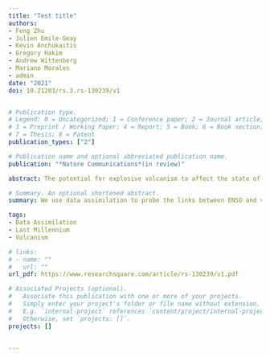 ```yaml
---
title: "Test title"
authors:
- Feng Zhu
- Julien Emile-Geay
- Kevin Anchukaitis
- Gregory Hakim
- Andrew Wittenberg
- Mariano Morales
- admin
date: "2021"
doi: 10.21203/rs.3.rs-130239/v1


# Publication type.
# Legend: 0 = Uncategorized; 1 = Conference paper; 2 = Journal article;
# 3 = Preprint / Working Paper; 4 = Report; 5 = Book; 6 = Book section;
# 7 = Thesis; 8 = Patent
publication_types: ["2"]

# Publication name and optional abbreviated publication name.
publication: "*Nature Communications*(in review)"

abstract: The potential for explosive volcanism to affect the state of the El Niño-Southern Oscillation (ENSO) has been debated since the1980s. Several observational studies, largely based on tree rings, have since found support for a positive ENSO phase in the year following large eruptions. Models of different complexities also simulate such a response, detectable above the backdrop of internal variability – though they disagree on the underlying mechanisms. In contrast, recent coral data from the heart of the tropical Pacific suggest no uniform ENSO response to all eruptions over the last millennium. Here we leverage paleoclimate data assimilation to integrate the latest paleoclimate evidence into a consistent dynamical framework and re-appraise this relationship. Our analysis finds only a weak statistical association between volcanism and ENSO, suggestive of either no causal association, or of an insufficient number of large volcanic events over the past millennium to obtain reliable statistics. While currently available observations do not support the model-based inference that tropical eruptions promote an ENSO response, there are hints of a response to hemispherically asymmetric forcing, consistent with the "ITCZ shift" mechanism. We discuss the difficulties of conclusively establishing a volcanic influence on ENSO given the many degrees of freedom affecting the response, including eruption season, spatial characteristics of the forcing, and ENSO phase preconditioning.

# Summary. An optional shortened abstract.
summary: We use data assimilation to probe the links between ENSO and volcanism.

tags:
- Data Assimilation
- Last Millennium
- Volcanism

# links:
# - name: ""
#   url: ""
url_pdf: https://www.researchsquare.com/article/rs-130239/v1.pdf

# Associated Projects (optional).
#   Associate this publication with one or more of your projects.
#   Simply enter your project's folder or file name without extension.
#   E.g. `internal-project` references `content/project/internal-project/index.md`.
#   Otherwise, set `projects: []`.
projects: []


---
```


